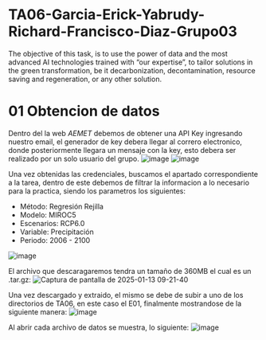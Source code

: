 # TA06-Garcia-Erick-Yabrudy-Richard-Francisco-Diaz-Grupo03
The objective of this task, is to use the power of data and the most advanced AI technologies trained with “our expertise”, to tailor solutions in the green transformation, be it decarbonization, decontamination, resource saving and regeneration, or any other solution.

# 01 Obtencion de datos
Dentro del la web _AEMET_ debemos de obtener una API Key ingresando nuestro email, el generador de key debera llegar al correro electronico, donde posteriormente llegara un mensaje con la key, esto debera ser realizado por un solo usuario del grupo.
![image](https://github.com/user-attachments/assets/00abf3a8-fd83-4ced-9c85-6648bcbd0514)
![image](https://github.com/user-attachments/assets/e7e5bf6e-7947-4c1b-9dec-34b8f53e8d94)

Una vez obtenidas las credenciales, buscamos el apartado correspondiente a la tarea, dentro de este debemos de filtrar la informacion a lo necesario para la practica, siendo los parametros los siguientes:
 - Método: Regresión Rejilla
 - Modelo: MIROC5
 - Escenarios: RCP6.0
 - Variable: Precipitación
 - Periodo: 2006 - 2100
 
![image](https://github.com/user-attachments/assets/a9bacd1b-be95-4533-af59-ca2b1ca8e412)

El archivo que descaragaremos tendra un tamaño de 360MB el cual es un .tar.gz:
![Captura de pantalla de 2025-01-13 09-21-40](https://github.com/user-attachments/assets/5add685a-939c-4c5d-9d9d-6878307a7b74)

Una vez descargado y extraido, el mismo se debe de subir a uno de los directorios de TA06, en este caso el E01, finalmente mostrandose de la siguiente manera:
![image](https://github.com/user-attachments/assets/00741270-248b-4e58-9a3a-9534732811e1)

Al abrir cada archivo de datos se muestra, lo siguiente:
![image](https://github.com/user-attachments/assets/bc90edf0-06e4-4943-b0dd-100ac5affa88)

